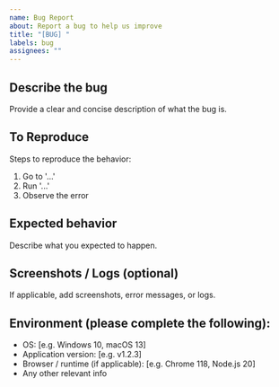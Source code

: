 ```yaml
---
name: Bug Report
about: Report a bug to help us improve
title: "[BUG] "
labels: bug
assignees: ""
---
```


## Describe the bug
Provide a clear and concise description of what the bug is.

## To Reproduce
Steps to reproduce the behavior:
1. Go to '...'
2. Run '...'
3. Observe the error

## Expected behavior
Describe what you expected to happen.

## Screenshots / Logs (optional)
If applicable, add screenshots, error messages, or logs.

## Environment (please complete the following):
- OS: [e.g. Windows 10, macOS 13]
- Application version: [e.g. v1.2.3]
- Browser / runtime (if applicable): [e.g. Chrome 118, Node.js 20]
- Any other relevant info
